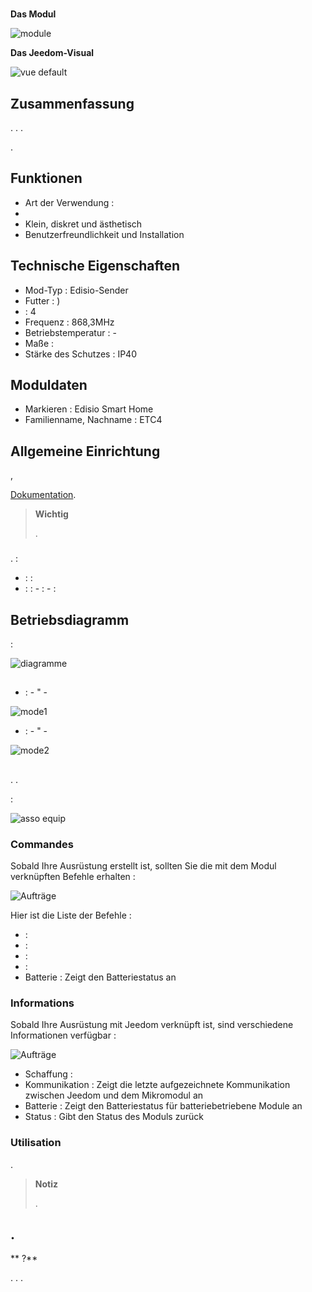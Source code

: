 # 

**Das Modul**

![module](images/etc4/module.jpg)

**Das Jeedom-Visual**

![vue default](images/etc4/vue_default.jpg)

## Zusammenfassung

. . .

.

## Funktionen 

-   Art der Verwendung : 
-   
-   Klein, diskret und ästhetisch
-   Benutzerfreundlichkeit und Installation

## Technische Eigenschaften

-   Mod-Typ : Edisio-Sender
-   Futter : )
-    : 4
-   Frequenz : 868,3MHz
-   Betriebstemperatur : -
-   Maße : 
-   Stärke des Schutzes : IP40

## Moduldaten

-   Markieren : Edisio Smart Home
-   Familienname, Nachname : ETC4

## Allgemeine Einrichtung

,

[Dokumentation](https://doc.jeedom.com/de_DE/plugins/automation%20protocol/edisio/).

> **Wichtig**
>
> 
> .

### 

.  :

-    :  : 
-    :  :
    -   : 
    -   : 

## Betriebsdiagramm

 :

![diagramme](images/etc4/diagramme.jpg)

## 

-    :
    -   "
    -   

![mode1](images/etc4/mode1.jpg)

-    :
    -   "
    -   

![mode2](images/etc4/mode2.jpg)

## 

. .

 :

![asso equip](images/etc4/asso_equip.jpg)

### Commandes

Sobald Ihre Ausrüstung erstellt ist, sollten Sie die mit dem Modul verknüpften Befehle erhalten :

![Aufträge](images/etc4/commandes.jpg)

Hier ist die Liste der Befehle :

-    : 
-    : 
-    : 
-    : 
-   Batterie : Zeigt den Batteriestatus an

### Informations

Sobald Ihre Ausrüstung mit Jeedom verknüpft ist, sind verschiedene Informationen verfügbar :

![Aufträge](images/etc4/infos.jpg)

-   Schaffung : 
-   Kommunikation : Zeigt die letzte aufgezeichnete Kommunikation zwischen Jeedom und dem Mikromodul an
-   Batterie : Zeigt den Batteriestatus für batteriebetriebene Module an
-   Status : Gibt den Status des Moduls zurück

### Utilisation

.

> **Notiz**
>
> .

## .

** ?**

. . .
